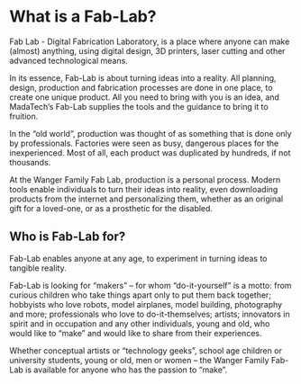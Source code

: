 # What is a Fab-Lab?

Fab Lab - Digital Fabrication Laboratory, is a place where anyone can make (almost) anything, using digital design, 3D printers, laser cutting and other advanced technological means.

In its essence, Fab-Lab is about turning ideas into a reality. All planning, design, production and fabrication processes are done in one place, to create one unique product. All you need to bring with you is an idea, and MadaTech’s Fab-Lab supplies the tools and the guidance to bring it to fruition.

In the “old world”, production was thought of as something that is done only by professionals. Factories were seen as busy, dangerous places for the inexperienced. Most of all, each product was duplicated by hundreds, if not thousands.

At the Wanger Family Fab Lab, production is a personal process. Modern tools enable individuals to turn their ideas into reality, even downloading products from the internet and personalizing them, whether as an original gift for a loved-one, or as a prosthetic for the disabled.

## Who is Fab-Lab for?

Fab-Lab enables anyone at any age, to experiment in turning ideas to tangible reality.
 
Fab-Lab is looking for “makers” – for whom “do-it-yourself” is a motto: from curious children who take things apart only to put them back together; hobbyists who love robots, model airplanes, model building, photography and more; professionals who love to do-it-themselves; artists; innovators in spirit and in occupation and any other individuals, young and old, who would like to “make” and would like to share from their experiences.

Whether conceptual artists or “technology geeks”, school age children or university students, young or old, men or women – the Wanger Family Fab-Lab is available for anyone who has the passion to “make”.
